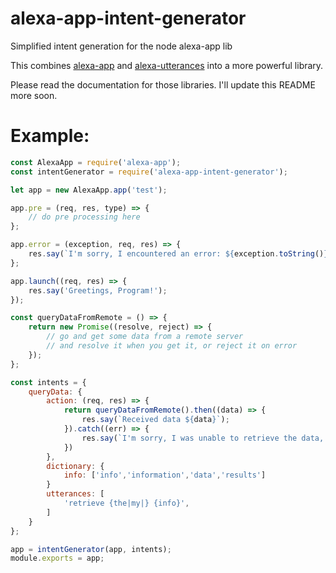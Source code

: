 # alexa-app-intent-generator

Simplified intent generation for the node alexa-app lib

This combines [alexa-app](https://github.com/alexa-js/alexa-app) and [alexa-utterances](https://github.com/alexa-js/alexa-utterances) into a more powerful library.

Please read the documentation for those libraries.  I'll update this README more soon.

# Example:

```javascript
const AlexaApp = require('alexa-app');
const intentGenerator = require('alexa-app-intent-generator');

let app = new AlexaApp.app('test');

app.pre = (req, res, type) => {
    // do pre processing here
};

app.error = (exception, req, res) => {
    res.say(`I'm sorry, I encountered an error: ${exception.toString()}.}`);
};

app.launch((req, res) => {
    res.say('Greetings, Program!');
});

const queryDataFromRemote = () => {
    return new Promise((resolve, reject) => {
        // go and get some data from a remote server
        // and resolve it when you get it, or reject it on error
    });
};

const intents = {
    queryData: {
        action: (req, res) => {
            return queryDataFromRemote().then((data) => {
                res.say(`Received data ${data}`);
            }).catch((err) => {
                res.say(`I'm sorry, I was unable to retrieve the data, because ${JSON.stringify(err)}.`);
            })
        },
        dictionary: {
            info: ['info','information','data','results']
        }
        utterances: [
            'retrieve {the|my|} {info}',
        ]
    }
};

app = intentGenerator(app, intents);
module.exports = app;
```
